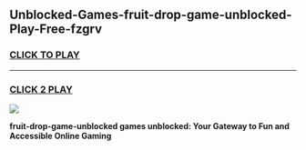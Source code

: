 
## Unblocked-Games-fruit-drop-game-unblocked-Play-Free-fzgrv
<h3>
<a href="https://premium76.site?title=fruit-drop-game-unblocked&ref=09A">CLICK TO PLAY</a></h3>
<hr>

<h3>
<a href="https://premium76.site?title=fruit-drop-game-unblocked&ref=09A">CLICK 2 PLAY</a>
  
</h3>

<a href="https://premium76.site?title=fruit-drop-game-unblocked&ref=09A"><img src="https://clearcache.store/games.png"></a>


**fruit-drop-game-unblocked games unblocked: Your Gateway to Fun and Accessible Online Gaming**

